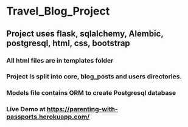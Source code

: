 # Travel_Blog_Project

## Project uses flask, sqlalchemy, Alembic, postgresql, html, css, bootstrap 

### All html files are in templates folder

### Project is split into core, blog_posts and users directories.

### Models file contains ORM to create Postgresql database

### Live Demo at https://parenting-with-passports.herokuapp.com/
